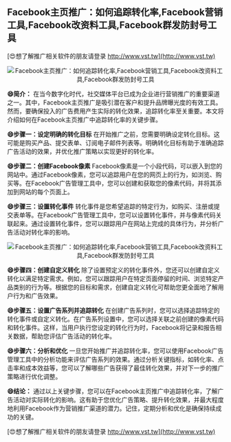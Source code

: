## **Facebook主页推广：如何追踪转化率,Facebook营销工具,Facebook改资料工具,Facebook群发防封号工具**

[😍想了解推广相关软件的朋友请登录 http://www.vst.tw](http://www.vst.tw)

 <center><img src="https://vst.tw/MP4/tuiguang/png/4.png" alt="Facebook主页推广：如何追踪转化率,Facebook营销工具,Facebook改资料工具,Facebook群发防封号工具"></center>

**😄简介：**
在当今数字化时代，社交媒体平台已成为企业进行营销推广的重要渠道之一。其中，Facebook主页推广是吸引潜在客户和提升品牌曝光度的有效工具。然而，要确保投入的广告费用产生实际的转化效果，追踪转化率至关重要。本文将介绍如何在Facebook主页推广中追踪转化率的关键步骤。

**😄步骤一：设定明确的转化目标**
在开始推广之前，您需要明确设定转化目标。这可能是购买产品、提交表单、订阅电子邮件列表等。明确转化目标有助于准确追踪广告活动的效果，并优化推广策略以实现更好的转化率。

**😄步骤二：创建Facebook像素**
Facebook像素是一个小段代码，可以嵌入到您的网站中。通过Facebook像素，您可以追踪用户在您的网页上的行为，如浏览、购买等。在Facebook广告管理工具中，您可以创建和获取您的像素代码，并将其添加到网站的每个页面上。

**😄步骤三：设置转化事件**
转化事件是您希望追踪的特定行为，如购买、注册或提交表单等。在Facebook广告管理工具中，您可以设置转化事件，并与像素代码关联起来。通过设置转化事件，您可以跟踪用户在网站上完成的具体行为，并分析广告活动对转化率的影响。

 <center><img src="https://vst.tw/MP4/tuiguang/png/4.png" alt="Facebook主页推广：如何追踪转化率,Facebook营销工具,Facebook改资料工具,Facebook群发防封号工具"></center>

**😄步骤四：创建自定义转化**
除了设置预定义的转化事件外，您还可以创建自定义转化以满足特定需求。例如，您可以跟踪用户在特定页面停留的时间、浏览特定产品类别的行为等。根据您的目标和需求，创建自定义转化可帮助您更全面地了解用户行为和广告效果。

**😄步骤五：设置广告系列并追踪转化**
在创建广告系列时，您可以选择追踪特定的转化事件或自定义转化。在广告系列设置中，您可以选择关联之前创建的像素代码和转化事件。这样，当用户执行您设定的转化行为时，Facebook将记录和报告相关数据，帮助您评估广告活动的转化率。

**😄步骤六：分析和优化**
一旦您开始推广并追踪转化率，您可以使用Facebook广告管理工具中的分析功能来评估广告系列的效果。通过分析关键指标，如转化率、点击率和成本效益等，您可以了解哪些广告获得了最佳转化效果，并对下一步的推广策略进行优化调整。

**😄结论：**
通过以上关键步骤，您可以在Facebook主页推广中追踪转化率，了解广告活动对实际转化的影响。这有助于您优化广告策略、提升转化效果，并最大程度地利用Facebook作为营销推广渠道的潜力。记住，定期分析和优化是确保持续成功的关键。

[😍想了解推广相关软件的朋友请登录 http://www.vst.tw](http://www.vst.tw)



